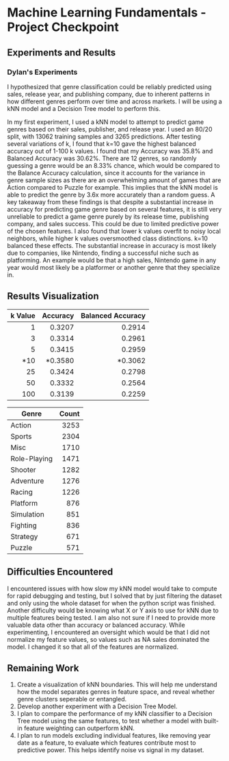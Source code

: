 # Machine Learning Fundamentals - Project Checkpoint

## Experiments and Results

### Dylan's Experiments

I hypothesized that genre classification could be reliably predicted using sales, release year, and publishing company, due to inherent patterns in how different genres perform over time and across markets. I will be using a kNN model and a Decision Tree model to perform this.

In my first experiment, I used a kNN model to attempt to predict game genres based on their sales, publisher, and release year. I used an 80/20 split, with 13062 training samples and 3265 predictions. After testing several variations of k, I found that k=10 gave the highest balanced accuracy out of 1-100 k values. I found that my Accuracy was 35.8% and Balanced Accuracy was 30.62%. There are 12 genres, so randomly guessing a genre would be an 8.33% chance, which would be compared to the Balance Accuracy calculation, since it accounts for the variance in genre sample sizes as there are an overwhelming amount of games that are Action compared to Puzzle for example. This implies that the kNN model is able to predict the genre by 3.6x more accurately than a random guess. A key takeaway from these findings is that despite a substantial increase in accuracy for predicting game genre based on several features, it is still very unreliable to predict a game genre purely by its release time, publishing company, and sales success. This could be due to limited predictive power of the chosen features. I also found that lower k values overfit to noisy local neighbors, while higher k values oversmoothed class distinctions. k=10 balanced these effects. The substantial increase in accuracy is most likely due to companies, like Nintendo, finding a successful niche such as platforming. An example would be that a high sales, Nintendo game in any year would most likely be a platformer or another genre that they specialize in.

## Results Visualization

| k Value | Accuracy | Balanced Accuracy |
|--------:|---------:|------------------:|
|       1 |   0.3207 |           0.2914  |
|       3 |   0.3314 |           0.2961  |
|       5 |   0.3415 |           0.2959  |
|     *10 |  *0.3580 |          *0.3062  |
|      25 |   0.3424 |           0.2798  |
|      50 |   0.3332 |           0.2564  |
|     100 |   0.3139 |           0.2259  |

| Genre         | Count |
|---------------|------:|
| Action        |  3253 |
| Sports        |  2304 |
| Misc          |  1710 |
| Role-Playing  |  1471 |
| Shooter       |  1282 |
| Adventure     |  1276 |
| Racing        |  1226 |
| Platform      |   876 |
| Simulation    |   851 |
| Fighting      |   836 |
| Strategy      |   671 |
| Puzzle        |   571 |

## Difficulties Encountered

I encountered issues with how slow my kNN model would take to compute for rapid debugging and testing, but I solved that by just filtering the dataset and only using the whole dataset for when the python script was finished. Another difficulty would be knowing what X or Y axis to use for kNN due to multiple features being tested. I am also not sure if I need to provide more valuable data other than accuracy or balanced accuracy. While experimenting, I encountered an oversight which would be that I did not normalize my feature values, so values such as NA sales dominated the model. I changed it so that all of the features are normalized.

## Remaining Work

1. Create a visualization of kNN boundaries. This will help me understand how the model separates genres in feature space, and reveal whether genre clusters seperable or entangled.
2. Develop another experiment with a Decision Tree Model. 
3. I plan to compare the performance of my kNN classifier to a Decision Tree model using the same features, to test whether a model with built-in feature weighting can outperform kNN.
4. I plan to run models excluding individual features, like removing year date as a feature, to evaluate which features contribute most to predictive power. This helps identify noise vs signal in my dataset.